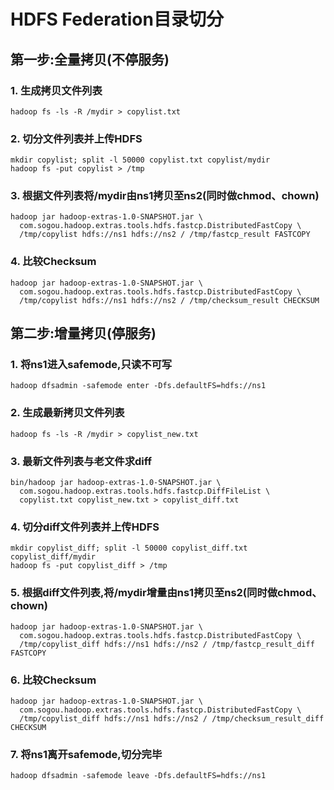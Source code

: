 # HDFS Federation目录切分

## 第一步:全量拷贝(不停服务)

### 1. 生成拷贝文件列表

```
hadoop fs -ls -R /mydir > copylist.txt
```

### 2. 切分文件列表并上传HDFS

```
mkdir copylist; split -l 50000 copylist.txt copylist/mydir
hadoop fs -put copylist > /tmp
```

### 3. 根据文件列表将/mydir由ns1拷贝至ns2(同时做chmod、chown)

```
hadoop jar hadoop-extras-1.0-SNAPSHOT.jar \
  com.sogou.hadoop.extras.tools.hdfs.fastcp.DistributedFastCopy \
  /tmp/copylist hdfs://ns1 hdfs://ns2 / /tmp/fastcp_result FASTCOPY
```

### 4. 比较Checksum

```
hadoop jar hadoop-extras-1.0-SNAPSHOT.jar \
  com.sogou.hadoop.extras.tools.hdfs.fastcp.DistributedFastCopy \
  /tmp/copylist hdfs://ns1 hdfs://ns2 / /tmp/checksum_result CHECKSUM
```

## 第二步:增量拷贝(停服务)

### 1. 将ns1进入safemode,只读不可写

```
hadoop dfsadmin -safemode enter -Dfs.defaultFS=hdfs://ns1
```

### 2. 生成最新拷贝文件列表

```
hadoop fs -ls -R /mydir > copylist_new.txt
```

### 3. 最新文件列表与老文件求diff

```
bin/hadoop jar hadoop-extras-1.0-SNAPSHOT.jar \
  com.sogou.hadoop.extras.tools.hdfs.fastcp.DiffFileList \
  copylist.txt copylist_new.txt > copylist_diff.txt
```

### 4. 切分diff文件列表并上传HDFS

```
mkdir copylist_diff; split -l 50000 copylist_diff.txt copylist_diff/mydir
hadoop fs -put copylist_diff > /tmp
```

### 5. 根据diff文件列表,将/mydir增量由ns1拷贝至ns2(同时做chmod、chown)

```
hadoop jar hadoop-extras-1.0-SNAPSHOT.jar \
  com.sogou.hadoop.extras.tools.hdfs.fastcp.DistributedFastCopy \
  /tmp/copylist_diff hdfs://ns1 hdfs://ns2 / /tmp/fastcp_result_diff FASTCOPY
```

### 6. 比较Checksum

```
hadoop jar hadoop-extras-1.0-SNAPSHOT.jar \
  com.sogou.hadoop.extras.tools.hdfs.fastcp.DistributedFastCopy \
  /tmp/copylist_diff hdfs://ns1 hdfs://ns2 / /tmp/checksum_result_diff CHECKSUM
```

### 7. 将ns1离开safemode,切分完毕

```
hadoop dfsadmin -safemode leave -Dfs.defaultFS=hdfs://ns1
```